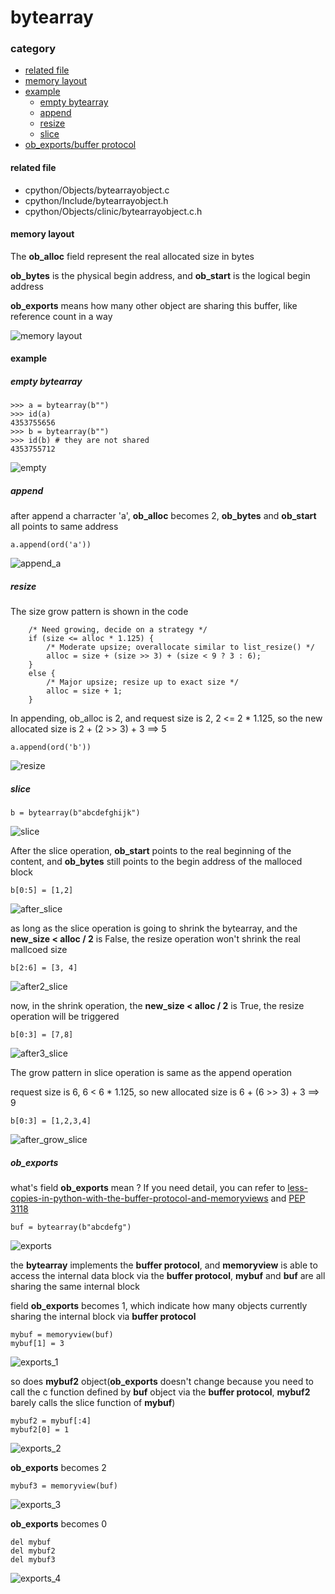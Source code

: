 # bytearray

### category

* [related file](#related-file)
* [memory layout](#memory-layout)
* [example](#example)
	* [empty bytearray](#empty-bytearray)
	* [append](#append)
	* [resize](#resize)
	* [slice](#slice)
* [ob_exports/buffer protocol](#ob_exports)

#### related file
* cpython/Objects/bytearrayobject.c
* cpython/Include/bytearrayobject.h
* cpython/Objects/clinic/bytearrayobject.c.h

#### memory layout

The **ob_alloc** field represent the real allocated size in bytes

**ob_bytes** is the physical begin address, and **ob_start** is the logical begin address

**ob_exports** means how many other object are sharing this buffer, like reference count in a way

![memory layout](https://img-blog.csdnimg.cn/20190315152551189.png?x-oss-process=image/watermark,type_ZmFuZ3poZW5naGVpdGk,shadow_10,text_aHR0cHM6Ly9ibG9nLmNzZG4ubmV0L3FxXzMxNzIwMzI5,size_16,color_FFFFFF,t_70)


#### example

##### empty bytearray

	>>> a = bytearray(b"")
    >>> id(a)
    4353755656
    >>> b = bytearray(b"")
    >>> id(b) # they are not shared
    4353755712


![empty](https://github.com/zpoint/Cpython-Internals/blob/master/BasicObject/bytearray/empty.png)

##### append

after append a charracter 'a', **ob_alloc** becomes 2, **ob_bytes** and **ob_start** all points to same address

	a.append(ord('a'))

![append_a](https://github.com/zpoint/Cpython-Internals/blob/master/BasicObject/bytearray/append_a.png)

##### resize

The size grow pattern is shown in the code

        /* Need growing, decide on a strategy */
        if (size <= alloc * 1.125) {
            /* Moderate upsize; overallocate similar to list_resize() */
            alloc = size + (size >> 3) + (size < 9 ? 3 : 6);
        }
        else {
            /* Major upsize; resize up to exact size */
            alloc = size + 1;
        }

In appending, ob_alloc is 2, and request size is 2, 2 <= 2 * 1.125, so the new allocated size is 2 + (2 >> 3) + 3 ==> 5

	a.append(ord('b'))

![resize](https://github.com/zpoint/Cpython-Internals/blob/master/BasicObject/bytearray/resize.png)

##### slice

	b = bytearray(b"abcdefghijk")

![slice](https://github.com/zpoint/Cpython-Internals/blob/master/BasicObject/bytearray/slice.png)

After the slice operation, **ob_start** points to the real beginning of the content, and **ob_bytes** still points to the begin address of the malloced block

	b[0:5] = [1,2]

![after_slice](https://github.com/zpoint/Cpython-Internals/blob/master/BasicObject/bytearray/after_slice.png)

as long as the slice operation is going to shrink the bytearray, and the **new_size < alloc / 2** is False, the resize operation won't shrink the real mallcoed size

	b[2:6] = [3, 4]

![after2_slice](https://github.com/zpoint/Cpython-Internals/blob/master/BasicObject/bytearray/after2_slice.png)

now, in the shrink operation, the **new_size < alloc / 2** is True, the resize operation will be triggered

	b[0:3] = [7,8]

![after3_slice](https://github.com/zpoint/Cpython-Internals/blob/master/BasicObject/bytearray/after3_slice.png)

The grow pattern in slice operation is same as the append operation

request size is 6, 6 < 6 * 1.125, so new allocated size is 6 + (6 >> 3) + 3 ==> 9

	b[0:3] = [1,2,3,4]

![after_grow_slice](https://github.com/zpoint/Cpython-Internals/blob/master/BasicObject/bytearray/after_grow_slice.png)

##### ob_exports

what's field **ob_exports** mean ? If you need detail, you can refer to [less-copies-in-python-with-the-buffer-protocol-and-memoryviews](https://eli.thegreenplace.net/2011/11/28/less-copies-in-python-with-the-buffer-protocol-and-memoryviews) and [PEP 3118](https://www.python.org/dev/peps/pep-3118/)

	buf = bytearray(b"abcdefg")

![exports](https://github.com/zpoint/Cpython-Internals/blob/master/BasicObject/bytearray/exports.png)

the **bytearray** implements the **buffer protocol**, and **memoryview** is able to access the internal data block via the **buffer protocol**, **mybuf** and **buf** are all sharing the same internal block

field **ob_exports** becomes 1, which indicate how many objects currently sharing the internal block via **buffer protocol**

	mybuf = memoryview(buf)
    mybuf[1] = 3

![exports_1](https://github.com/zpoint/Cpython-Internals/blob/master/BasicObject/bytearray/exports_1.png)

so does **mybuf2** object(**ob_exports** doesn't change because you need to call the c function defined by **buf** object via the **buffer protocol**, **mybuf2** barely calls the slice function of **mybuf**)

	mybuf2 = mybuf[:4]
    mybuf2[0] = 1

![exports_2](https://github.com/zpoint/Cpython-Internals/blob/master/BasicObject/bytearray/exports_2.png)

**ob_exports** becomes 2

	mybuf3 = memoryview(buf)

![exports_3](https://github.com/zpoint/Cpython-Internals/blob/master/BasicObject/bytearray/exports_3.png)

**ob_exports** becomes 0

	del mybuf
    del mybuf2
    del mybuf3

![exports_4](https://github.com/zpoint/Cpython-Internals/blob/master/BasicObject/bytearray/exports_4.png)
